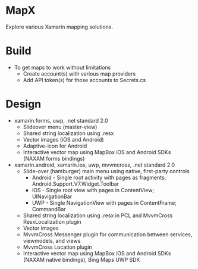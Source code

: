 # MapX
Explore various Xamarin mapping solutions.
# Build
* To get maps to work without limitations
  * Create account(s) with various map providers
  * Add API token(s) for those accounts to Secrets.cs
# Design
* xamarin.forms, uwp, .net standard 2.0
  * Slideover menu (master-view)
  * Shared string localization using .resx
  * Vector images (iOS and Android)
  * Adaptive-icon for Android
  * Interactive vector map using MapBox iOS and Android SDKs (NAXAM forms bindings)
* xamarin.android, xamarin.ios, uwp, mvvmcross, .net standard 2.0
  * Slide-over (hamburger) main menu using native, first-party controls
    * Android - Single root activity with pages as fragments; Android.Support.V7.Widget.Toolbar
    * iOS - Single root view with pages in ContentView; UINavigationBar
    * UWP - Single NavigationView with pages in ContentFrame; CommandBar
  * Shared string localization using .resx in PCL and MvvmCross ResxLocalization plugin
  * Vector images
  * MvvmCross Messenger plugin for communication between services, viewmodels, and views
  * MvvmCross Location plugin
  * Interactive vector map using MapBox iOS and Android SDKs (NAXAM native bindings), Bing Maps UWP SDK
